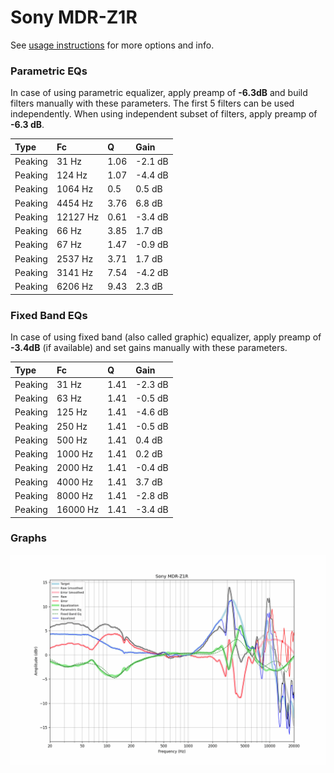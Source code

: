 # Sony MDR-Z1R
See [usage instructions](https://github.com/jaakkopasanen/AutoEq#usage) for more options and info.

### Parametric EQs
In case of using parametric equalizer, apply preamp of **-6.3dB** and build filters manually
with these parameters. The first 5 filters can be used independently.
When using independent subset of filters, apply preamp of **-6.3 dB**.

| Type    | Fc       |    Q | Gain    |
|:--------|:---------|:-----|:--------|
| Peaking | 31 Hz    | 1.06 | -2.1 dB |
| Peaking | 124 Hz   | 1.07 | -4.4 dB |
| Peaking | 1064 Hz  | 0.5  | 0.5 dB  |
| Peaking | 4454 Hz  | 3.76 | 6.8 dB  |
| Peaking | 12127 Hz | 0.61 | -3.4 dB |
| Peaking | 66 Hz    | 3.85 | 1.7 dB  |
| Peaking | 67 Hz    | 1.47 | -0.9 dB |
| Peaking | 2537 Hz  | 3.71 | 1.7 dB  |
| Peaking | 3141 Hz  | 7.54 | -4.2 dB |
| Peaking | 6206 Hz  | 9.43 | 2.3 dB  |

### Fixed Band EQs
In case of using fixed band (also called graphic) equalizer, apply preamp of **-3.4dB**
(if available) and set gains manually with these parameters.

| Type    | Fc       |    Q | Gain    |
|:--------|:---------|:-----|:--------|
| Peaking | 31 Hz    | 1.41 | -2.3 dB |
| Peaking | 63 Hz    | 1.41 | -0.5 dB |
| Peaking | 125 Hz   | 1.41 | -4.6 dB |
| Peaking | 250 Hz   | 1.41 | -0.5 dB |
| Peaking | 500 Hz   | 1.41 | 0.4 dB  |
| Peaking | 1000 Hz  | 1.41 | 0.2 dB  |
| Peaking | 2000 Hz  | 1.41 | -0.4 dB |
| Peaking | 4000 Hz  | 1.41 | 3.7 dB  |
| Peaking | 8000 Hz  | 1.41 | -2.8 dB |
| Peaking | 16000 Hz | 1.41 | -3.4 dB |

### Graphs
![](./Sony%20MDR-Z1R.png)